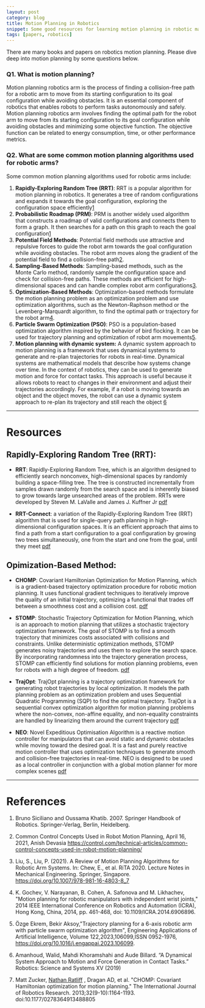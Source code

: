 ```yaml
---
layout: post
category: blog
title: Motion Planning in Robotics 
snippet: Some good resources for learning motion planning in robotic manipulators.
tags: [papers, robotics]
---
```

There are many books and papers on robotics motion planning. Please dive deep into motion planning by some questions below.

### Q1. What is motion planning? 

Motion planning robotics arm is the process of finding a collision-free path for a robotic arm to move from its starting configuration to its goal configuration while avoiding obstacles. It is an essential component of robotics that enables robots to perform tasks autonomously and safely. Motion planning robotics arm involves finding the optimal path for the robot arm to move from its starting configuration to its goal configuration while avoiding obstacles and minimizing some objective function. The objective function can be related to energy consumption, time, or other performance metrics.

### Q2. What are some common motion planning algorithms used for robotic arms?

Some common motion planning algorithms used for robotic arms include:

1. **Rapidly-Exploring Random Tree (RRT)**: RRT is a popular algorithm for motion planning in robotics. It generates a tree of random configurations and expands it towards the
goal configuration, exploring the configuration space efficiently[1](https://dl.acm.org/doi/10.5555/1209344)
2. **Probabilistic Roadmap (PRM)**: PRM is another widely used algorithm that constructs a roadmap of valid configurations and connects them to form a graph. It then searches for a path on this graph to reach the goal configuration[1](https://dl.acm.org/doi/10.5555/1209344)
3. **Potential Field Methods**: Potential field methods use attractive and repulsive forces to guide
the robot arm towards the goal configuration while avoiding obstacles.
The robot arm moves along the gradient of the potential field to find a
collision-free path[2](https://control.com/technical-articles/common-control-concepts-used-in-robot-motion-planning/).
4. **Sampling-Based Methods**: Sampling-based methods, such as the Monte Carlo method, randomly sample the configuration space and check for collision-free paths. These
methods are efficient for high-dimensional spaces and can handle complex robot arm configurations[3](https://link.springer.com/chapter/10.1007/978-981-16-4803-8_7).
5. **Optimization-Based Methods**: Optimization-based methods formulate the motion planning problem as an optimization problem and use optimization algorithms, such as the
Newton-Raphson method or the Levenberg-Marquardt algorithm, to find the
optimal path or trajectory for the robot arm[4](https://www.cs.cmu.edu/~venkatrn/papers/icra14.pdf).
6. **Particle Swarm Optimization (PSO)**: PSO is a population-based optimization algorithm inspired by the behavior of bird flocking. It can be used for trajectory planning and
optimization of robot arm movements[5](https://www.sciencedirect.com/science/article/abs/pii/S095219762300283X).
7. **Motion planning with dynamic system:** 
A dynamic system approach to motion planning is a  framework that uses dynamical systems to generate and re-plan trajectories for robots in real-time. Dynamical systems are mathematical models that describe how systems change over time. In the context of robotics, they can be used to 
generate motion and force for contact tasks. This approach is useful because it allows robots to react to changes in their environment and adjust their trajectories accordingly. For example, if a robot is moving towards an object and the object moves, the robot can use a dynamic system approach to re-plan  its trajectory and still reach the object [6](https://www.roboticsproceedings.org/rss15/p21.pdf)

---
# Resources
## Rapidly-Exploring Random Tree (RRT):
- **RRT**: Rapidly-Exploring Random Tree, which is an algorithm designed to efficiently search nonconvex, high-dimensional spaces by randomly building a space-filling tree. The tree is constructed incrementally from samples drawn randomly from the search space and is inherently biased to grow towards large unsearched areas of the problem. RRTs were developed by Steven M. LaValle and James J. Kuffner Jr [pdf](http://msl.cs.uiuc.edu/~lavalle/papers/Lav98c.pdf)

- **RRT-Connect**:  a variation of the Rapidly-Exploring Random Tree (RRT) algorithm that is used for single-query path planning in high-dimensional configuration spaces. It is an efficient approach that aims to find a path from a start configuration to a goal configuration by growing two trees simultaneously, one from the start and one from the goal, until they meet [pdf](https://www.cs.cmu.edu/afs/cs/academic/class/15494-s12/readings/kuffner_icra2000.pdf)

## Opimization-Based Method:

- **CHOMP**: Covariant Hamiltonian Optimization for Motion Planning, which is a gradient-based trajectory optimization procedure for robotic motion planning. It uses functional gradient techniques to iteratively improve the quality of an initial trajectory, optimizing a functional that trades off between a smoothness cost and a collision cost. 
[pdf](https://www.ri.cmu.edu/pub_files/2013/5/CHOMP_IJRR.pdf)

- **STOMP**: Stochastic Trajectory Optimization for Motion Planning, which is an approach to motion planning that utilizes a stochastic trajectory optimization framework. The goal of STOMP is to find a smooth trajectory that minimizes costs associated with collisions and constraints. Unlike deterministic optimization methods, STOMP generates noisy trajectories and uses them to explore the search space. By incorporating randomness into the trajectory generation process, STOMP can efficiently find solutions for motion planning problems, even for robots with a high degree of freedom. [pdf](http://ros.fei.edu.br/roswiki/attachments/Papers(2f)ICRA2011_Kalakrishnan/kalakrishnan_icra2011.pdf)

- **TrajOpt**: TrajOpt planning is a trajectory optimization framework for generating robot trajectories by local optimization. It models the path planning problem as an optimization problem and uses Sequential Quadratic Programming (SQP) to find the optimal trajectory. TrajOpt is a sequential convex optimization algorithm for motion planning problems where the non-convex, non-affine equality, and non-equality constraints are handled by linearizing them around the current trajectory [pdf](http://joschu.net/docs/trajopt-paper.pdf)

- **NEO**: Novel Expeditious Optimisation Algorithm is a reactive motion controller for manipulators that can avoid static and dynamic obstacles while moving toward the desired goal. It is a fast and purely reactive motion controller that uses optimization techniques to generate smooth and collision-free trajectories in real-time. NEO is designed to be used as a local controller in conjunction with a global motion planner for more complex scenes [pdf](https://arxiv.org/pdf/2010.08686.pdf)


----------------
# References

1. Bruno Siciliano and Oussama Khatib. 2007. Springer Handbook of Robotics. Springer-Verlag, Berlin, Heidelberg.
2. Common Control Concepts Used in Robot Motion Planning, April 16, 2021, Anish Devasia https://control.com/technical-articles/common-control-concepts-used-in-robot-motion-planning/

3. Liu, S., Liu, P. (2021). A Review of Motion Planning Algorithms for Robotic Arm Systems. In: Chew, E., et al. RiTA 2020. Lecture Notes in Mechanical Engineering. Springer, Singapore. https://doi.org/10.1007/978-981-16-4803-8_7

4. K. Gochev, V. Narayanan, B. Cohen, A. Safonova and M. Likhachev, "Motion planning for robotic manipulators with independent wrist joints," 2014 IEEE International Conference on Robotics and Automation (ICRA), Hong Kong, China, 2014, pp. 461-468, doi: 10.1109/ICRA.2014.6906896.

5. Özge Ekrem, Bekir Aksoy,"Trajectory planning for a 6-axis robotic arm with particle swarm optimization algorithm",
Engineering Applications of Artificial Intelligence,
Volume 122,2023,106099,ISSN 0952-1976,
https://doi.org/10.1016/j.engappai.2023.106099.

6. Amanhoud, Walid, Mahdi Khoramshahi and Aude Billard. “A Dynamical System Approach to Motion and Force Generation in Contact Tasks.” Robotics: Science and Systems XV (2019)

7. Matt Zucker, [Nathan Ratliff](https://www.nathanratliff.com/pedagogy/mathematics-for-intelligent-systems) , Dragan AD, et al. "CHOMP: Covariant Hamiltonian optimization for motion planning." The International Journal of Robotics Research. 2013;32(9-10):1164-1193. doi:10.1177/0278364913488805